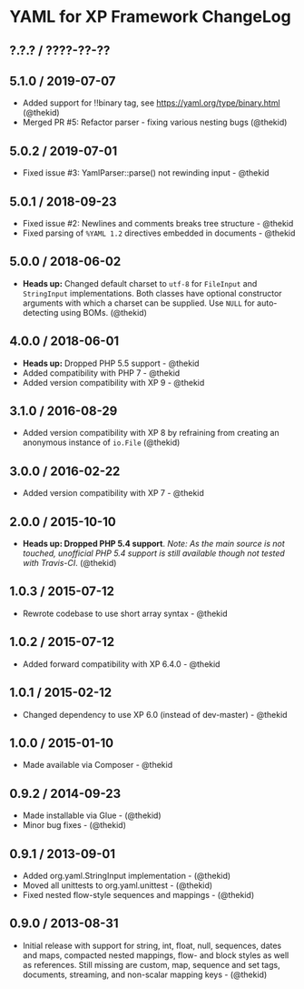 YAML for XP Framework ChangeLog
========================================================================

## ?.?.? / ????-??-??

## 5.1.0 / 2019-07-07

* Added support for !!binary tag, see https://yaml.org/type/binary.html
  (@thekid)
* Merged PR #5: Refactor parser - fixing various nesting bugs
  (@thekid)

## 5.0.2 / 2019-07-01

* Fixed issue #3: YamlParser::parse() not rewinding input - @thekid

## 5.0.1 / 2018-09-23

* Fixed issue #2: Newlines and comments breaks tree structure - @thekid
* Fixed parsing of `%YAML 1.2` directives embedded in documents - @thekid

## 5.0.0 / 2018-06-02

* **Heads up:** Changed default charset to `utf-8` for `FileInput` and
  `StringInput` implementations. Both classes have optional constructor
  arguments with which a charset can be supplied. Use `NULL` for auto-
  detecting using BOMs.
  (@thekid)

## 4.0.0 / 2018-06-01

* **Heads up:** Dropped PHP 5.5 support - @thekid
* Added compatibility with PHP 7 - @thekid
* Added version compatibility with XP 9 - @thekid

## 3.1.0 / 2016-08-29

* Added version compatibility with XP 8 by refraining from creating an
  anonymous instance of `io.File`
  (@thekid)

## 3.0.0 / 2016-02-22

* Added version compatibility with XP 7 - @thekid

## 2.0.0 / 2015-10-10

* **Heads up: Dropped PHP 5.4 support**. *Note: As the main source is not
  touched, unofficial PHP 5.4 support is still available though not tested
  with Travis-CI*.
  (@thekid)

## 1.0.3 / 2015-07-12

* Rewrote codebase to use short array syntax - @thekid

## 1.0.2 / 2015-07-12

* Added forward compatibility with XP 6.4.0 - @thekid

## 1.0.1 / 2015-02-12

* Changed dependency to use XP 6.0 (instead of dev-master) - @thekid

## 1.0.0 / 2015-01-10

* Made available via Composer - @thekid

## 0.9.2 / 2014-09-23

* Made installable via Glue - (@thekid)
* Minor bug fixes - (@thekid)

## 0.9.1 / 2013-09-01

* Added org.yaml.StringInput implementation - (@thekid)
* Moved all unittests to org.yaml.unittest - (@thekid)
* Fixed nested flow-style sequences and mappings - (@thekid)

## 0.9.0 / 2013-08-31

* Initial release with support for string, int, float, null, sequences,
  dates and maps, compacted nested mappings, flow- and block styles as 
  well as references. Still missing are custom, map, sequence and set 
  tags, documents, streaming, and non-scalar mapping keys - (@thekid)

